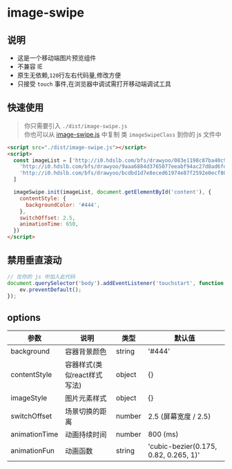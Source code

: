 
# image-swipe

## 说明
- 这是一个移动端图片预览组件
- 不兼容 IE
- 原生无依赖,`120`行左右代码量,修改方便
- 只接受 `touch` 事件,在浏览器中调试需打开移动端调试工具

## 快速使用
> 你只需要引入 `./dist/image-swipe.js`  
> 你也可以从 [image-swipe.js](./dist/image-swipe.js) 中复制 类 `imageSwipeClass` 到你的 js 文件中

```html
<script src="./dist/image-swipe.js"></script>
<script>
  const imageList = ['http://i0.hdslb.com/bfs/drawyoo/083e1198c87ba40c94396a130df8a3793dd7a03d.png',
    'http://i0.hdslb.com/bfs/drawyoo/9aaa6884d3765077eeabf94ac27d8ad6fd942d13.png',
    'http://i0.hdslb.com/bfs/drawyoo/bcdbd1d7e8eced61974e87f2592e0ecf80f8fff1.png'
  ]

  imageSwipe.init(imageList, document.getElementById('content'), {
    contentStyle: {
      backgroundColor: '#444',
    },
    switchOffset: 2.5,
    animationTime: 650,
  })
</script>
```

## 禁用垂直滚动
```js
// 在你的 js 中加入此代码
document.querySelector('body').addEventListener('touchstart', function (ev) {
	ev.preventDefault();
});
```

## options
参数|说明|类型|默认值
---|---|---|---
background|容器背景颜色| string|'#444'
contentStyle|容器样式(类似react样式写法)|object|{}
imageStyle|图片元素样式| object|{}
switchOffset|场景切换的距离| number|2.5 (屏幕宽度 / 2.5)
animationTime|动画持续时间| number|800 (ms)
animationFun|动画函数| string|'cubic-bezier(0.175, 0.82, 0.265, 1)'